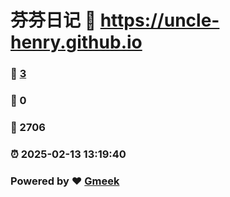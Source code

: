 # 芬芬日记 :link: https://uncle-henry.github.io 
### :page_facing_up: [3](https://uncle-henry.github.io/tag.html) 
### :speech_balloon: 0 
### :hibiscus: 2706 
### :alarm_clock: 2025-02-13 13:19:40 
### Powered by :heart: [Gmeek](https://github.com/Meekdai/Gmeek)

